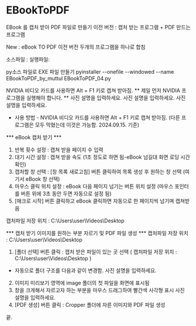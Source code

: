 # EBookToPDF
EBook 를 캡처 받아 PDF 파일로 만들기
이전 버전 : 캡처 받는 프로그램 + PDF 만드는 프로그램

New : eBook TO PDF 이전 버전 두개의 프로그램을 하나로 합침

소스파일 :
실행파일:

py소스 파일로 EXE 파일 만들기
pyinstaller --onefile --windowed --name EBookToPDF_by_muttul EBookToPDF_04.py

NVIDIA 비디오 카드를 사용하면 Alt + F1 키로 캡쳐 받아짐.
** 제일 먼저 NVIDIA 프로그램을 실행해야 합니다. **
사진 설명을 입력하세요.
사진 설명을 입력하세요.
사진 설명을 입력하세요.


* 사용 방법 - NVIDIA 비디오 카드를 사용하면 Alt + F1 키로 캡쳐 받아짐.
(다른 프로그램은 모두 막혔는데 이것은 가능함. 2024.09.15. 기준)

*** eBook 캡처 받기 ***
1. 반복 횟수 설정 : 캡쳐 받을 페이지 수 입력
2. 대기 시간 설정 : 캡쳐 받을 속도
(1초 정도로 하면 됨-eBook 넘길대 화면 로딩 시간 확인)
3. 캡처할 창 선택 : [창 목록 새로고침] 버튼 클릭하여 목록 생성 후 원하는 창 선택
(여기서 eBook 창 선택)
4. 마우스 클릭 위치 설정 : eBook 다음 페이지 넘기는 버튼 위치 설정
(마우스 포인터를 버튼 위에 3초 동안 두면 자동으로 설정 됨)
5. [매크로 시작] 버튼 클릭하고 eBook 클릭하면 자동으로 한 페이지씩 넘기며 캡쳐받음

캡처파일 저장 위치 : C:\Users\user\Videos\Desktop


*** 캡처 받기 이미지를 원하는 부분 자르기 및 PDF 파일 생성 ***
캡처파일 저장 위치 : C:\Users\user\Videos\Desktop

1. [폴더 선택] 버튼 클릭 : 캡처 받은 파일이 있는 곳 선택
( 캡처파일 저장 위치 : C:\Users\user\Videos\Desktop )
- 자동으로 폴더 구조를 다음과 같이 변경함.
사진 설명을 입력하세요.
2. 이미지 미리보기 영역에 image 폴더의 첫 파일을 화면에 표시됨
3. 창을 크게해서 자르고자 하는 부분을 마우스 드래그하여 빨간색 사각형 표시
사진 설명을 입력하세요.
4. [PDF 생성] 버튼 클릭 : Cropper 폴더에 자른 이미지와 PDF 파일 생성

끝.
